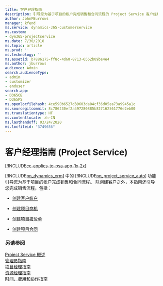 ```yaml
---
title: 客户经理指南
description: 引导您为基于项目的帐户完成销售和合同流程的 Project Service 客户经理指南
author: JohnPBurrows
manager: kfend
ms.service: dynamics-365-customerservice
ms.custom:
- dyn365-projectservice
ms.date: 7/30/2018
ms.topic: article
ms.prod: ''
ms.technology: ''
ms.assetid: b7886175-ff8c-4d60-8713-6562b09be4e4
ms.author: jburrows
audience: Admin
search.audienceType:
- admin
- customizer
- enduser
search.app:
- D365CE
- D365PS
ms.openlocfilehash: 4ce590b6527d39603da84cf36d05ea73a9945a1c
ms.sourcegitcommit: 8c786230ef2a497280885b827162561776e2eb00
ms.translationtype: HT
ms.contentlocale: zh-CN
ms.lasthandoff: 03/24/2020
ms.locfileid: "3749656"
---
```

# <a name="account-manager-guide-project-service"></a>客户经理指南 (Project Service)

[!INCLUDE[cc-applies-to-psa-app-1x-2x](../includes/cc-applies-to-psa-app-1x-2x.md)]

[!INCLUDE[pn_dynamics_crm](../includes/pn-dynamics-crm.md)] 中的 [!INCLUDE[pn_project_service_auto](../includes/pn-project-service-auto.md)] 功能引导您为基于项目的帐户完成销售和合同流程。 除创建客户之外，本指南还引导您完成销售流程，包括：  
  
-   [创建客户帐户](../project-service/create-customer-account.md)  
  
-   [创建项目商机](../project-service/create-project-opportunity.md)  
  
-   [创建项目报价单](../project-service/create-project-quote.md)  
  
-   [创建项目合同](../project-service/create-project-contract.md)  
  
  
### <a name="see-also"></a>另请参阅  
 [Project Service 概述](../project-service/overview.md)   
 [管理员指南](../project-service/admin-guide.md)   
 [项目经理指南](../project-service/project-manager-guide.md)   
 [资源经理指南](../project-service/resource-manager-guide.md)   
 [时间、费用和协作指南](../project-service/time-expense-collaboration-guide.md)
